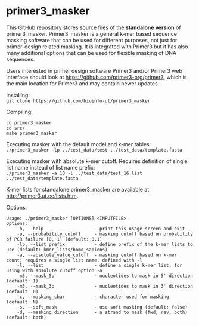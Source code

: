 # primer3_masker

This GitHub repository stores source files of the **standalone version** of primer3_masker.
Primer3_masker is a general k-mer based sequence masking software that can be used for different purposes, not just for primer-design related masking.
It is integrated with Primer3 but it has also many additional options that can be used for flexible masking of DNA sequences.

Users interested in primer design software Primer3 and/or Primer3 web interface should look at https://github.com/primer3-org/primer3, which is the main location for Primer3 and may contain newer updates.

Installing:  
``
git clone https://github.com/bioinfo-ut/primer3_masker  
``

Compiling:  
```
cd primer3_masker  
cd src/  
make primer3_masker
```

Executing masker with the default model and k-mer tables:  
``
./primer3_masker -lp ../test_data/test ../test_data/template.fasta  
``

Executing masker with absolute k-mer cutoff. Requires definition of single list name instead of list name prefix:  
``
./primer3_masker -a 10 -l ../test_data/test_16.list ../test_data/template.fasta
``

K-mer lists for standalone primer3_masker are available at http://primer3.ut.ee/lists.htm.


Options:
```
Usage: ./primer3_masker [OPTIONS] <INPUTFILE>
Options:
    -h, --help                   - print this usage screen and exit
    -p, --probability_cutoff     - masking cutoff based on probability of PCR failure [0, 1] (default: 0.1)
    -lp, --list_prefix           - define prefix of the k-mer lists to use (default: kmer_lists/homo_sapiens)
    -a, --absolute_value_cutoff  - masking cutoff based on k-mer count; requires a single list name, defined with -l
    -l, --list                   - define a single k-mer list; for using with absolute cutoff option -a
    -m5, --mask_5p               - nucleotides to mask in 5' direction (default: 1)
    -m3, --mask_3p               - nucleotides to mask in 3' direction (default: 0)
    -c, --masking_char           - character used for masking (default: N)
    -s, --soft_mask              - use soft masking (default: false)
    -d, --masking_direction      - a strand to mask (fwd, rev, both) (default: both)
 ```
